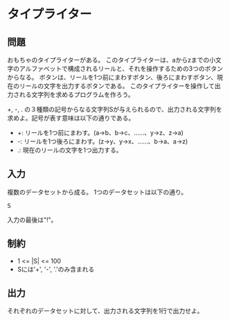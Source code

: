 # タイプライター

## 問題

おもちゃのタイプライターがある。
このタイプライターは、aからzまでの小文字のアルファベットで構成されるリールと、それを操作するための3つのボタンからなる。
ボタンは、リールを1つ前にまわすボタン、後ろにまわすボタン、現在のリールの文字を出力するボタンである。
このタイプライターを操作して出力される文字列を求めるプログラムを作ろう。

+, -, . の３種類の記号からなる文字列Sが与えられるので、出力される文字列を求めよ。記号が表す意味は以下の通りである。
* +: リールを1つ前にまわす。(a->b、b->c、……、y->z、z->a)
* -: リールを1つ後ろにまわす。(z->y、y->x、……、b->a、a->z)
* .: 現在のリールの文字を1つ出力する。

## 入力

複数のデータセットから成る。
1つのデータセットは以下の通り。

<pre>
S
</pre>

入力の最後は"!"。

## 制約

* 1 <= |S| <= 100
* Sには'+', '-', '.'のみ含まれる

## 出力

それぞれのデータセットに対して、出力される文字列を1行で出力せよ。
